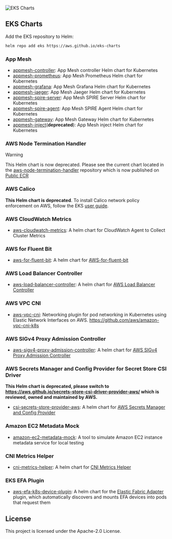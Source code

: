![EKS Charts](https://github.com/aws/eks-charts/actions/workflows/ci.yaml/badge.svg)

## EKS Charts

Add the EKS repository to Helm:

```sh
helm repo add eks https://aws.github.io/eks-charts
```

### App Mesh

* [appmesh-controller](stable/appmesh-controller): App Mesh controller Helm chart for Kubernetes
* [appmesh-prometheus](stable/appmesh-prometheus): App Mesh Prometheus Helm chart for Kubernetes
* [appmesh-grafana](stable/appmesh-grafana): App Mesh Grafana Helm chart for Kubernetes
* [appmesh-jaeger](stable/appmesh-jaeger): App Mesh Jaeger Helm chart for Kubernetes
* [appmesh-spire-server](stable/appmesh-spire-server): App Mesh SPIRE Server Helm chart for Kubernetes
* [appmesh-spire-agent](stable/appmesh-spire-agent): App Mesh SPIRE Agent Helm chart for Kubernetes
* [appmesh-gateway](stable/appmesh-gateway): App Mesh Gateway Helm chart for Kubernetes
* [appmesh-inject](stable/appmesh-inject)(**deprecated**): App Mesh inject Helm chart for Kubernetes

### AWS Node Termination Handler

> [!WARNING]
> This Helm chart is now deprecated. Please see the current chart located in the [aws-node-termination-handler](https://github.com/aws/aws-node-termination-handler/tree/main/config/helm/aws-node-termination-handler) repository which is now published on [Public ECR](https://gallery.ecr.aws/aws-ec2/helm/aws-node-termination-handler)

### AWS Calico

**This Helm chart is deprecated**. To install Calico network policy enforcement on AWS, follow the EKS [user guide](https://docs.aws.amazon.com/eks/latest/userguide/calico.html).

### AWS CloudWatch Metrics

* [aws-cloudwatch-metrics](stable/aws-cloudwatch-metrics): A helm chart for CloudWatch Agent to Collect Cluster Metrics

### AWS for Fluent Bit

* [aws-for-fluent-bit](stable/aws-for-fluent-bit): A helm chart for [AWS-for-fluent-bit](https://github.com/aws/aws-for-fluent-bit)

### AWS Load Balancer Controller

* [aws-load-balancer-controller](stable/aws-load-balancer-controller): A helm chart for [AWS Load Balancer Controller](https://github.com/kubernetes-sigs/aws-load-balancer-controller)

### AWS VPC CNI

* [aws-vpc-cni](stable/aws-vpc-cni): Networking plugin for pod networking in Kubernetes using Elastic Network Interfaces on AWS. <https://github.com/aws/amazon-vpc-cni-k8s>

### AWS SIGv4 Proxy Admission Controller

* [aws-sigv4-proxy-admission-controller](stable/aws-sigv4-proxy-admission-controller): A helm chart for [AWS SIGv4 Proxy Admission Controller](https://github.com/aws-observability/aws-sigv4-proxy-admission-controller)

### AWS Secrets Manager and Config Provider for Secret Store CSI Driver

**This Helm chart is deprecated, please switch to <https://aws.github.io/secrets-store-csi-driver-provider-aws/> which is reviewed, owned and maintained by AWS.**

* [csi-secrets-store-provider-aws](stable/csi-secrets-store-provider-aws): A helm chart for [AWS Secrets Manager and Config Provider](https://github.com/aws/secrets-store-csi-driver-provider-aws)

### Amazon EC2 Metadata Mock

* [amazon-ec2-metadata-mock](stable/amazon-ec2-metadata-mock): A tool to simulate Amazon EC2 instance metadata service for local testing

### CNI Metrics Helper

* [cni-metrics-helper](stable/cni-metrics-helper): A helm chart for [CNI Metrics Helper](https://github.com/aws/amazon-vpc-cni-k8s/blob/master/cmd/cni-metrics-helper/README.md)

### EKS EFA Plugin
* [aws-efa-k8s-device-plugin](stable/aws-efa-k8s-device-plugin): A helm chart for the [Elastic Fabric Adapter](https://docs.aws.amazon.com/AWSEC2/latest/UserGuide/efa.html) plugin, which automatically discovers and mounts EFA devices into pods that request them

## License

This project is licensed under the Apache-2.0 License.
